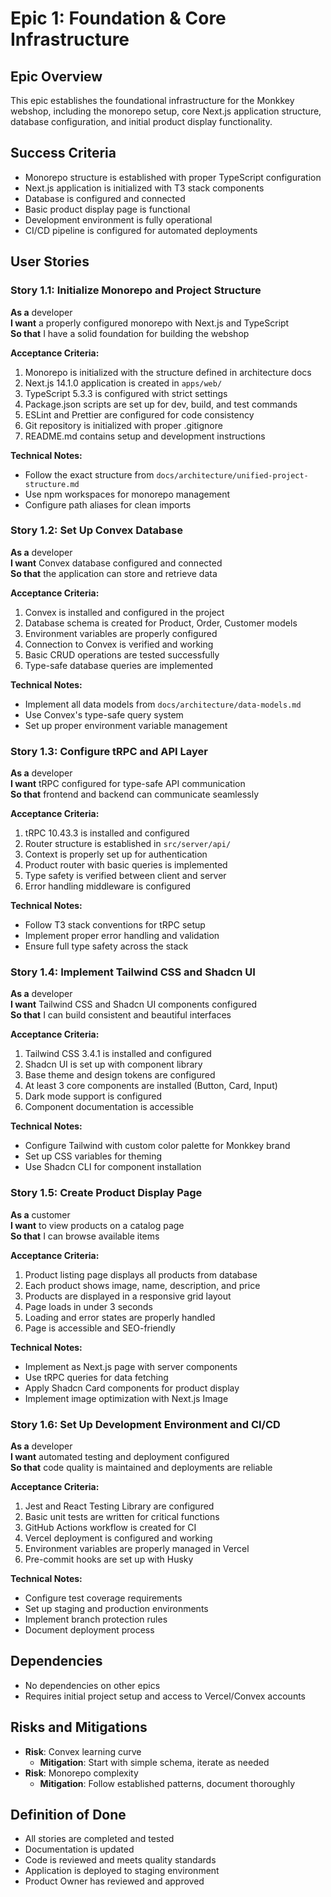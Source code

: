 # Epic 1: Foundation & Core Infrastructure

## Epic Overview
This epic establishes the foundational infrastructure for the Monkkey webshop, including the monorepo setup, core Next.js application structure, database configuration, and initial product display functionality.

## Success Criteria
- Monorepo structure is established with proper TypeScript configuration
- Next.js application is initialized with T3 stack components
- Database is configured and connected
- Basic product display page is functional
- Development environment is fully operational
- CI/CD pipeline is configured for automated deployments

## User Stories

### Story 1.1: Initialize Monorepo and Project Structure
**As a** developer  
**I want** a properly configured monorepo with Next.js and TypeScript  
**So that** I have a solid foundation for building the webshop

**Acceptance Criteria:**
1. Monorepo is initialized with the structure defined in architecture docs
2. Next.js 14.1.0 application is created in `apps/web/`
3. TypeScript 5.3.3 is configured with strict settings
4. Package.json scripts are set up for dev, build, and test commands
5. ESLint and Prettier are configured for code consistency
6. Git repository is initialized with proper .gitignore
7. README.md contains setup and development instructions

**Technical Notes:**
- Follow the exact structure from `docs/architecture/unified-project-structure.md`
- Use npm workspaces for monorepo management
- Configure path aliases for clean imports

### Story 1.2: Set Up Convex Database
**As a** developer  
**I want** Convex database configured and connected  
**So that** the application can store and retrieve data

**Acceptance Criteria:**
1. Convex is installed and configured in the project
2. Database schema is created for Product, Order, Customer models
3. Environment variables are properly configured
4. Connection to Convex is verified and working
5. Basic CRUD operations are tested successfully
6. Type-safe database queries are implemented

**Technical Notes:**
- Implement all data models from `docs/architecture/data-models.md`
- Use Convex's type-safe query system
- Set up proper environment variable management

### Story 1.3: Configure tRPC and API Layer
**As a** developer  
**I want** tRPC configured for type-safe API communication  
**So that** frontend and backend can communicate seamlessly

**Acceptance Criteria:**
1. tRPC 10.43.3 is installed and configured
2. Router structure is established in `src/server/api/`
3. Context is properly set up for authentication
4. Product router with basic queries is implemented
5. Type safety is verified between client and server
6. Error handling middleware is configured

**Technical Notes:**
- Follow T3 stack conventions for tRPC setup
- Implement proper error handling and validation
- Ensure full type safety across the stack

### Story 1.4: Implement Tailwind CSS and Shadcn UI
**As a** developer  
**I want** Tailwind CSS and Shadcn UI components configured  
**So that** I can build consistent and beautiful interfaces

**Acceptance Criteria:**
1. Tailwind CSS 3.4.1 is installed and configured
2. Shadcn UI is set up with component library
3. Base theme and design tokens are configured
4. At least 3 core components are installed (Button, Card, Input)
5. Dark mode support is configured
6. Component documentation is accessible

**Technical Notes:**
- Configure Tailwind with custom color palette for Monkkey brand
- Set up CSS variables for theming
- Use Shadcn CLI for component installation

### Story 1.5: Create Product Display Page
**As a** customer  
**I want** to view products on a catalog page  
**So that** I can browse available items

**Acceptance Criteria:**
1. Product listing page displays all products from database
2. Each product shows image, name, description, and price
3. Products are displayed in a responsive grid layout
4. Page loads in under 3 seconds
5. Loading and error states are properly handled
6. Page is accessible and SEO-friendly

**Technical Notes:**
- Implement as Next.js page with server components
- Use tRPC queries for data fetching
- Apply Shadcn Card components for product display
- Implement image optimization with Next.js Image

### Story 1.6: Set Up Development Environment and CI/CD
**As a** developer  
**I want** automated testing and deployment configured  
**So that** code quality is maintained and deployments are reliable

**Acceptance Criteria:**
1. Jest and React Testing Library are configured
2. Basic unit tests are written for critical functions
3. GitHub Actions workflow is created for CI
4. Vercel deployment is configured and working
5. Environment variables are properly managed in Vercel
6. Pre-commit hooks are set up with Husky

**Technical Notes:**
- Configure test coverage requirements
- Set up staging and production environments
- Implement branch protection rules
- Document deployment process

## Dependencies
- No dependencies on other epics
- Requires initial project setup and access to Vercel/Convex accounts

## Risks and Mitigations
- **Risk**: Convex learning curve
  - **Mitigation**: Start with simple schema, iterate as needed
- **Risk**: Monorepo complexity
  - **Mitigation**: Follow established patterns, document thoroughly

## Definition of Done
- All stories are completed and tested
- Documentation is updated
- Code is reviewed and meets quality standards
- Application is deployed to staging environment
- Product Owner has reviewed and approved